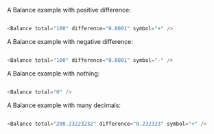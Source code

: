A Balance example with positive difference:

```js

<Balance total="100" difference="0.0001" symbol="+" />
```

A Balance example with negative difference:

```js

<Balance total="100" difference="0.0001" symbol="-" />
```

A Balance example with nothing:

```js

<Balance total="0" />
```

A Balance example with many decimals:

```js

<Balance total="200.23223232" difference="0.232323" symbol="+" />
```
